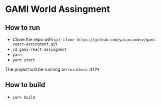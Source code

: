 # GAMI World Assingment

## How to run

- Clone the repo with `git clone https://github.com/yasincandev/gami-react-assingment.git`
- `cd gami-react-assingment`
- `yarn`
- `yarn start`

The project will be running on `localhost:5173`

## How to build

- `yarn build`
